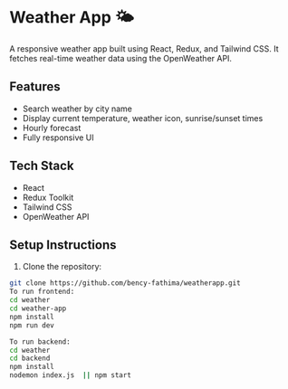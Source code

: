 # Weather App 🌤️

A responsive weather app built using React, Redux, and Tailwind CSS. It fetches real-time weather data using the OpenWeather API.

## Features
- Search weather by city name
- Display current temperature, weather icon, sunrise/sunset times
- Hourly forecast
- Fully responsive UI

## Tech Stack
- React
- Redux Toolkit
- Tailwind CSS
- OpenWeather API

## Setup Instructions

1. Clone the repository:
```bash
git clone https://github.com/bency-fathima/weatherapp.git
To run frontend:
cd weather
cd weather-app
npm install
npm run dev

To run backend:
cd weather
cd backend
npm install
nodemon index.js  || npm start


